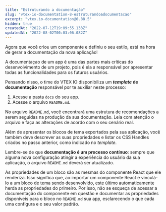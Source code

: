 ```yaml
---
title: "Estruturando a documentação"
slug: "vtex-io-documentation-8-estruturandoadocumentacao"
excerpt: "vtex.io-documentation@0.88.5"
hidden: true
createdAt: "2022-07-12T19:09:55.133Z"
updatedAt: "2022-08-02T00:03:06.082Z"
---
```

Agora que você criou um componente e definiu o seu estilo, está na hora de gerar a documentação da nova aplicação!

A documentaçao de um app é uma das partes mais críticas do desenvolvimento de um projeto, pois é ela a responsável por apresentar todas as funcionalidades para os futuros usuários.

Pensando nisso, o time do VTEX IO disponibiliza um ***template* de documentação** responsável por te auxiliar neste processo:

1. Acesse a pasta `docs` do seu app.
2. Acesse o arquivo `README.md`.

No arquivo `README.md`, você encontrará uma estrutura de recomendações a serem seguidas na produção da sua documentação. Leia com atenção o arquivo e faça as alterações de acordo com o seu cenário real. 

Além de apresentar os blocos de tema exportados pela sua aplicação, você também deve descrever as suas propriedades e listar os CSS Handles criados no passo anterior, como indicado no *template*. 

Lembre-se de que **documentação é um processo contínuo**: sempre que alguma nova configuração atingir a experiência do usuário da sua aplicação, o arquivo `README.md` deverá ser atualizado.

<div class="alert alert-info">
As propriedades de um bloco são as mesmas do componente React que ele renderiza. Isso significa que, ao importar um componente React e vinculá-lo a um bloco de tema sendo desenvolvido, este último automaticamente herda as propriedades do primeiro. Por isso, não se esqueça de acessar a documentação do componente em questão e documentar as propriedades disponíveis para o bloco no <code>README.md</code> sua app, esclarecendo o que cada uma configura e o seu valor padrão.
</div>